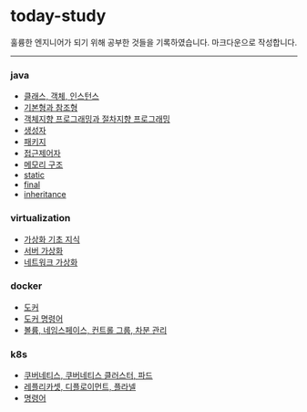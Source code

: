 # today-study
훌륭한 엔지니어가 되기 위해 공부한 것들을 기록하였습니다.
마크다운으로 작성합니다.

---
### java
- [클래스, 객체, 인스턴스](https://github.com/BOYOUNG-KANG/today-study/blob/main/java/class.md)
- [기본형과 참조형](https://github.com/BOYOUNG-KANG/today-study/blob/main/java/type.md)
- [객체지향 프로그래밍과 절차지향 프로그래밍](https://github.com/BOYOUNG-KANG/today-study/blob/main/java/oop.md)
- [생성자](https://github.com/BOYOUNG-KANG/today-study/blob/main/java/constructor.md)
- [패키지](https://github.com/BOYOUNG-KANG/today-study/blob/main/java/package.md)
- [접근제어자](https://github.com/BOYOUNG-KANG/today-study/blob/main/java/access_modifier.md)
- [메모리 구조](https://github.com/BOYOUNG-KANG/today-study/blob/main/java/memory_structure.md)
- [static](https://github.com/BOYOUNG-KANG/today-study/blob/main/java/static.md)
- [final](https://github.com/BOYOUNG-KANG/today-study/blob/main/java/final.md)
- [inheritance](https://github.com/BOYOUNG-KANG/today-study/blob/main/java/inheritance.md)


### virtualization
- [가상화 기초 지식](https://github.com/BOYOUNG-KANG/today-study/blob/main/virtualization/base.md)
- [서버 가상화](https://github.com/BOYOUNG-KANG/today-study/blob/main/virtualization/server-virtualization.md)
- [네트워크 가상화](https://github.com/BOYOUNG-KANG/today-study/blob/main/virtualization/network-virtualization.md)

### docker
- [도커](https://github.com/BOYOUNG-KANG/today-study/blob/main/docker/base.md)
- [도커 명령어](https://github.com/BOYOUNG-KANG/today-study/blob/main/docker/command.md)
- [볼륨, 네임스페이스, 컨트롤 그룹, 차분 관리](https://github.com/BOYOUNG-KANG/today-study/blob/main/docker/base2.md)

### k8s
- [쿠버네티스, 쿠버네티스 클러스터, 파드](https://github.com/BOYOUNG-KANG/today-study/blob/main/k8s/base.md)
- [레플리카셋, 디플로이먼트, 플라넬](https://github.com/BOYOUNG-KANG/today-study/blob/main/k8s/base2.md)
- [명령어](https://github.com/BOYOUNG-KANG/today-study/blob/main/k8s/command.md)
